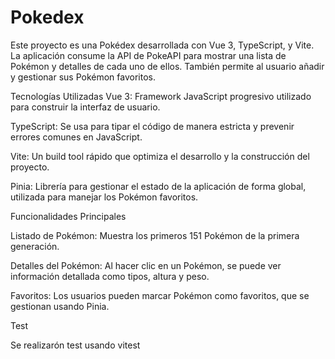 # Pokedex

Este proyecto es una Pokédex desarrollada con Vue 3, TypeScript, y Vite. La aplicación consume la API de PokeAPI para mostrar una lista de Pokémon y detalles de cada uno de ellos. También permite al usuario añadir y gestionar sus Pokémon favoritos.

Tecnologías Utilizadas
Vue 3: Framework JavaScript progresivo utilizado para construir la interfaz de usuario.

TypeScript: Se usa para tipar el código de manera estricta y prevenir errores comunes en JavaScript.

Vite: Un build tool rápido que optimiza el desarrollo y la construcción del proyecto.

Pinia: Librería para gestionar el estado de la aplicación de forma global, utilizada para manejar los Pokémon favoritos.

Funcionalidades Principales

Listado de Pokémon: Muestra los primeros 151 Pokémon de la primera generación.

Detalles del Pokémon: Al hacer clic en un Pokémon, se puede ver información detallada como tipos, altura y peso.

Favoritos: Los usuarios pueden marcar Pokémon como favoritos, que se gestionan usando Pinia.

Test

Se realizarón test usando vitest
